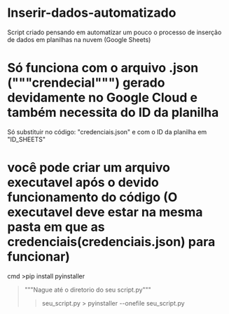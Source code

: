 # Inserir-dados-automatizado
Script criado pensando em automatizar um pouco o processo de inserção de dados em planilhas na nuvem (Google Sheets)

# Só funciona com o arquivo .json ("""crendecial""") gerado devidamente no Google Cloud e também necessita do ID da planilha
Só substituir no código: "credenciais.json" e com o ID da planilha em "ID_SHEETS"

# você pode criar um arquivo executavel após o devido funcionamento do código (O executavel deve estar na mesma pasta em que as credenciais(credenciais.json) para funcionar)
cmd >pip install pyinstaller 
  >"""Nague até o diretorio do seu script.py"""
>    >seu_script.py > pyinstaller --onefile seu_script.py
